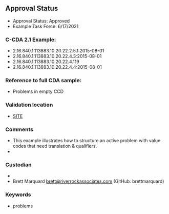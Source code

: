 ## Approval Status 

* Approval Status: Approved
* Example Task Force: 6/17/2021

### C-CDA 2.1 Example:

* 2.16.840.1.113883.10.20.22.2.5.1:2015-08-01
* 2.16.840.1.113883.10.20.22.4.3:2015-08-01
* 2.16.840.1.113883.10.20.22.4.119
* 2.16.840.1.113883.10.20.22.4.4:2015-08-01

### Reference to full CDA sample:
* Problems in empty CCD

### Validation location

* [SITE](https://site.healthit.gov/sandbox-ccda/ccda-validator)

### Comments

* This example illustrates how to structure an active problem with value codes that need translation & qualifiers.
* 
### Custodian
*
* Brett Marquard brett@riverrockassociates.com (GitHub: brettmarquard)
 
### Keywords

* problems

